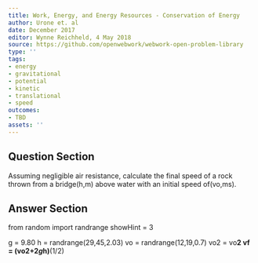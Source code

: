 ```yaml
---
title: Work, Energy, and Energy Resources - Conservation of Energy
author: Urone et. al
date: December 2017
editor: Wynne Reichheld, 4 May 2018
source: https://github.com/openwebwork/webwork-open-problem-library
type: ''
tags:
- energy
- gravitational
- potential
- kinetic
- translational
- speed
outcomes:
- TBD
assets: ''
---
```


## Question Section 

Assuming negligible air resistance, calculate the final speed of a rock thrown from a bridge(h,m) above water with an initial speed of(vo,ms).


## Answer Section

from random import randrange
showHint = 3

g = 9.80
h = randrange(29,45,2.03)
vo = randrange(12,19,0.7)
vo2 = vo**2
vf = (vo2+2*g*h)**(1/2)